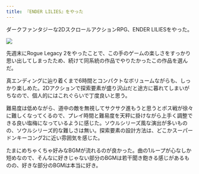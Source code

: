 ```yaml
---
title: 『ENDER LILIES』をやった
---
```

ダークファンタジーな2DスクロールアクションRPG、ENDER LILIESをやった。

![](https://lh3.googleusercontent.com/docs/ADP-6oGbXuRUv1KCkgaqR_5jpJ0WaeX4Tmji43xjRe-wZjavLCM1qL1jzVsdsssVzaoFOzKXqtEFzMsYbU5lFSAt-S6Co8VfWsyKr4Z9btalUz1TObsN_RoqW1IVm1x6W0LrhhBS5JyvbePaTG_QVT80AHXWyfnjgtbZq8UdxIOjxF6ZoFky-bl9aWP0eminEEuklLlOUtrvn1mZ3-Y3rL47fDmQ7YgkFbE4m8M-6vBlEFTon5AGDbkzgJLIAhz5cKeRrPGVXjfxTDiQ5tRXJIkAjeC73g8n0bqPMZLIA6BE3jf538Ar0KP6B3t4LqTSkKKwk3-V_w-noDU2gHs9vLOLlYLs98gPzW6UPuphZUrQWgKARU0uYjE7gS7gI6mYqZyhAOOxEfv_eQabz8H0R0dVFzYPqpwuUhnd_8oFuZATioeGBAxSKLT6qzQom5F6cbhv9rNk3hCKWXCAIcN_-U1jawBplhR1KfcbnNIlxbKM7VonAcFdxm1DdLbhL4c9w9qYOWpZO7eyrk-j7Russ9GF5r6Ov1uOK7rrW1JvKMbqVowK4eQLwCoKjno1Bq5lQAyhvP-cLI4NvKoL5rLlWLN_MXxKrY_BT6c1nskr52LB5a8fbYlI75P1qYuydSHuGngacXg5iFnRuoDwZECDCGhXBbFBTJJTSr_DgkzQ4CmdbzDI2_w0Ze-_vsW7Yx9MUDeMSqOi4_6h9_s3TvJINt1AP2VT__TTPduexiVuNA2D7xB-NbZDOq_WuO2YhDvgko4g_C0G826RTnNs5efQFSfbTcOi6M_PDUn-7WCldm0rakmHJBiGGwUc_nkH3vqjVwXM2-sH6qYfMUzUlRbjjite4C1m7LXueYCR1GEW2bpFMdHhYa1BVG_AIGiPU7yxjM_IqGS7FfVVqjVi_A47e_1VDKwLnN-0Fpfvb7EDRB4RZcLfUvm-salcqxwCW1PCXM3gGCXwvsiqGScdkbGxNdRHb0cDUrouddUFnw_hZKtznMmKQSA9vRRoVfbBDwCu3Nm7NWfAVB1ChHhSjasQN7s34evbY5_0LnBGNuCVFfZ9zqstqudECT3puf_1jtbjTgrzJdzkOzClBGLIliAWLQ51YbF_sypze3jW5a4UHwXbIOtE5PZi1k2ciptg9b9VRET9M4gR2pRTnbOCO5u5d6YQrftFftnc4_LNwq8Ev5mQTtwNCeuDrgoXONgFEvON9qL_eKrWQpUOG0zj6kYj492p7ZVhvG426fupdUdj_YsDNc_lnZzXFA)

先週末にRogue Legacy 2をやったことで、この手のゲームの楽しさをすっかり思い出してしまったため、続けて同系統の作品でやりたかったこの作品を選んだ。

真エンディングに辿り着くまで6時間とコンパクトなボリュームながらも、しっかり楽しめた。2Dアクションで探索要素が盛り沢山だと途方に暮れてしまいがちなので、個人的にはこれぐらいで丁度良いと思う。

難易度は低めながら、道中の敵を無視してサクサク進もうと思うとボス戦が徐々に難しくなってくるので、プレイ時間と難易度を天秤に掛けながら上手く調整できる良い塩梅になっているように感じた。ソウルシリーズ風な演出が多いものの、ソウルシリーズ的な難しさは無い。探索要素の設計方法は、どこかスーパードンキーコング2に近い雰囲気を感じた。

たまにめちゃくちゃ好みなBGMが流れるのが良かった。曲の1ループが心なしか短めなので、そんなに好きじゃない部分のBGMは若干聞き飽きる感じがあるものの、好きな部分のBGMは本当に好き。
